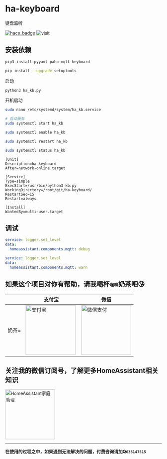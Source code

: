 # ha-keyboard
键盘监听


[![hacs_badge](https://img.shields.io/badge/Home-Assistant-%23049cdb)](https://www.home-assistant.io/)
![visit](https://visitor-badge.laobi.icu/badge?page_id=shaonianzhentan.ha-keyboard&left_text=visit)

## 安装依赖
```bash
pip3 install pyyaml paho-mqtt keyboard
```

```bash
pip install --upgrade setuptools
```

启动
```bash
python3 ha_kb.py
```

开机启动
```bash
sudo nano /etc/systemd/system/ha_kb.service

# 启动服务
sudo systemctl start ha_kb

sudo systemctl enable ha_kb

sudo systemctl restart ha_kb

sudo systemctl status ha_kb
```

```
[Unit]
Description=ha-keyboard
After=network-online.target

[Service]
Type=simple
ExecStart=/usr/bin/python3 kb.py
WorkingDirectory=/root/git/ha-keyboard/
RestartSec=15
Restart=always

[Install]
WantedBy=multi-user.target
```

## 调试

```yaml
service: logger.set_level
data:
  homeassistant.components.mqtt: debug
```

```yaml
service: logger.set_level
data:
  homeassistant.components.mqtt: warn
```


## 如果这个项目对你有帮助，请我喝杯<del style="font-size: 14px;">咖啡</del>奶茶吧😘
|  |支付宝|微信|
|---|---|---|
奶茶= | <img src="https://cdn.jsdelivr.net/gh/shaonianzhentan/ha-docs@master/docs/img/alipay.png" align="left" height="160" width="160" alt="支付宝" title="支付宝">  |  <img src="https://cdn.jsdelivr.net/gh/shaonianzhentan/ha-docs@master/docs/img/wechat.png" height="160" width="160" alt="微信支付" title="微信">

## 关注我的微信订阅号，了解更多HomeAssistant相关知识
<img src="https://cdn.jsdelivr.net/gh/shaonianzhentan/ha-docs@master/docs/img/wechat-channel.png" height="160" alt="HomeAssistant家庭助理" title="HomeAssistant家庭助理">

---
**在使用的过程之中，如果遇到无法解决的问题，付费咨询请加Q`635147515`**
